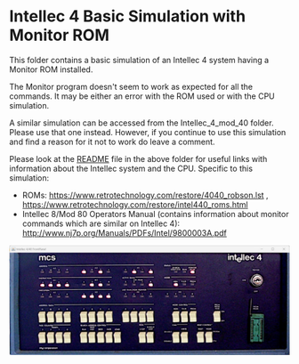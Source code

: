 # Intellec 4 Basic Simulation with Monitor ROM

This folder contains a basic simulation of an Intellec 4 system having a Monitor ROM installed.

The Monitor program doesn't seem to work as expected for all the commands. It may be either an error with the ROM used or with the CPU simulation.

A similar simulation can be accessed from the Intellec_4_mod_40 folder. Please use that one instead. However, if you continue to use this simulation and find a reason for it not to work do leave a comment. 

Please look at the [README](../README.md) file in the above folder for useful links with information about the Intellec system and the CPU.
Specific to this simulation:
- ROMs: https://www.retrotechnology.com/restore/4040_robson.lst , https://www.retrotechnology.com/restore/intel440_roms.html
- Intellec 8/Mod 80 Operators Manual (contains information about monitor commands which are similar on Intellec 4): http://www.nj7p.org/Manuals/PDFs/Intel/9800003A.pdf

![Intellec 4 front panel window](window_frontpanel.jpg)

